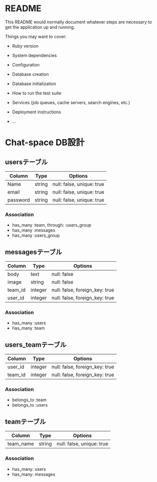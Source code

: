 # README

This README would normally document whatever steps are necessary to get the
application up and running.

Things you may want to cover:

* Ruby version

* System dependencies

* Configuration

* Database creation

* Database initialization

* How to run the test suite

* Services (job queues, cache servers, search engines, etc.)

* Deployment instructions

* ...

# Chat-space DB設計

## usersテーブル
|Column|Type|Options|
|------|----|-------|
|Name|string|null: false, unique: true|
|email|string|null: faise, unique: true|
|password|string|null: false, unique: true|

### Association
- has_many :team, through: :users_group
- has_many :messages
- has_many :users_group

## messagesテーブル
|Column|Type|Options|
|------|----|-------|
|body|text|null: false|
|image|string|null: false|
|team_id|integer|null: false, foreign_key: true|
|user_id|integer|null: false, foreign_key: true|

### Association
- has_many :users 
- has_many :team

## users_teamテーブル
|Column|Type|Options|
|------|----|-------|
|user_id|integer|null: false, foreign_key: true|
|team_id|integer|null: false, foreign_key: true|

### Association
- belongs_to :team
- belongs_to :users

## teamテーブル
|Column|Type|Options|
|------|----|-------|
|team_name|string|null: false, unique: true|

### Association
- has_many: users
- has_many: messages